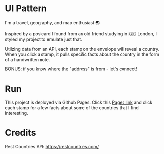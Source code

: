 # UI Pattern

I'm a travel, geography, and map enthusiast 🌏 

Inspired by a postcard I found from an old friend studying in 🇬🇧 London, I styled my project to emulate just that.

Utilzing data from an API, each stamp on the envelope will reveal a country. When you click a stamp, it pulls specific facts about the country in the form of a handwritten note. 

BONUS: if you know where the "address" is from - let's connect!

# Run

This project is deployed via Github Pages. Click this [Pages link](https://sydney-rd.github.io/ui-pattern/) and click each stamp for a few facts about some of the countries that I find interesting.

# Credits

Rest Countries API: https://restcountries.com/
